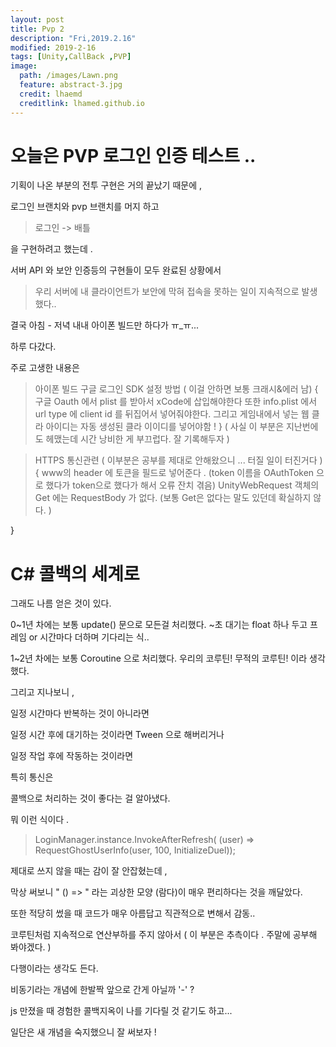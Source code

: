 ```yaml
---
layout: post
title: Pvp 2 
description: "Fri,2019.2.16"
modified: 2019-2-16
tags: [Unity,CallBack ,PVP]
image:
  path: /images/Lawn.png
  feature: abstract-3.jpg
  credit: lhaemd
  creditlink: lhamed.github.io
---
```


# 오늘은 PVP 로그인 인증 테스트 .. 

기획이 나온 부분의 전투 구현은 거의 끝났기 때문에 , 

로그인 브랜치와 pvp 브랜치를 머지 하고 

> 로그인 -> 배틀 

을 구현하려고 했는데 . 

서버 API 와 보안 인증등의 구현들이 모두 완료된 상황에서

> 우리 서버에 내 클라이언트가 보안에 막혀 접속을 못하는 일이 지속적으로 발생했다.. 

결국 아침 - 저녁 내내 아이폰 빌드만 하다가 ㅠ_ㅠ...

하루 다갔다. 

주로 고생한 내용은 

> 아이폰 빌드 구글 로그인 SDK 설정 방법  ( 이걸 안하면 보통 크래시&에러 남)
{
구글 Oauth 에서 plist 를 받아서 xCode에 삽입해야한다 
또한 info.plist 에서 url type 에 client id 를 뒤집어서 넣어줘야한다. 
그리고 게임내에서 넣는 웹 클라 아이디는 
자동 생성된 클라 이이디를 넣어야함 ! 
} ( 사실 이 부분은 지난번에도 헤맸는데 시간 낭비한 게 부끄럽다. 잘 기록해두자 )

> HTTPS 통신관련 ( 이부분은 공부를 제대로 안해왔으니 ... 터질 일이 터진거다 )
{
  www의 header 에 토큰을 필드로 넣어준다 . 
  (token 이름을 OAuthToken 으로 했다가 token으로 했다가 해서 오류 잔치 겪음)
  UnityWebRequest 객체의 Get 에는 RequestBody 가 없다. (보통 Get은 없다는 말도 있던데 확실하지 않다. )

}


# C# 콜백의 세계로 

그래도 나름 얻은 것이 있다. 

0~1년 차에는 보통 update() 문으로 모든걸 처리했다. 
~초 대기는 float 하나 두고 프레임 or 시간마다 더하며  기다리는 식.. 

1~2년 차에는 보통 Coroutine 으로 처리했다. 
우리의 코루틴! 무적의 코루틴! 이라 생각했다.

그리고 지나보니 ,

일정 시간마다 반복하는 것이 아니라면 

일정 시간 후에 대기하는 것이라면 Tween 으로 해버리거나 

일정 작업 후에 작동하는 것이라면

특히 통신은 

콜백으로 처리하는 것이 좋다는 걸 알아냈다. 

뭐 이런 식이다 . 

> LoginManager.instance.InvokeAfterRefresh(
>            (user) => RequestGhostUserInfo(user, 100,
>                InitializeDuel));

제대로 쓰지 않을 때는 감이 잘 안잡혔는데 , 

막상 써보니 " () =>  " 라는 괴상한 모양 (람다)이 매우 편리하다는 것을 깨달았다. 

또한 적당히 썼을 때 코드가 매우 아름답고 직관적으로 변해서 감동.. 

코루틴처럼 지속적으로 연산부하를 주지 않아서 ( 이 부분은 추측이다 . 주말에 공부해 봐야겠다.  )

다행이라는 생각도 든다. 

비동기라는 개념에 한발짝 앞으로 간게 아닐까 '-' ? 

js 만졌을 때 경험한 콜백지옥이 나를 기다릴 것 같기도 하고... 

일단은 새 개념을 숙지했으니 잘 써보자 ! 

